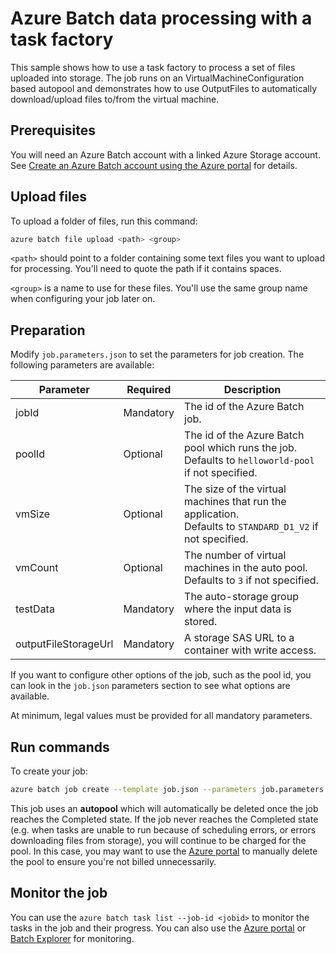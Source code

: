 # Azure Batch data processing with a task factory

This sample shows how to use a task factory to process a set of files uploaded into storage. The job runs on an VirtualMachineConfiguration based autopool and demonstrates how to use OutputFiles to automatically download/upload files to/from the virtual machine.

## Prerequisites

You will need an Azure Batch account with a linked Azure Storage account. See [Create an Azure Batch account using the Azure portal](https://docs.microsoft.com/azure/batch/batch-account-create-portal) for details.

## Upload files

To upload a folder of files, run this command:
``` bash
azure batch file upload <path> <group>
``` 

`<path>` should point to a folder containing some text files you want to upload for processing. You'll need to quote the path if it contains spaces.

`<group>` is a name to use for these files. You'll use the same group name when configuring your job later on.

## Preparation

Modify `job.parameters.json` to set the parameters for job creation. The following parameters are available:

| Parameter            | Required  | Description                                                                                                     |
| -------------------- | --------- | --------------------------------------------------------------------------------------------------------------- |
| jobId                | Mandatory | The id of the Azure Batch job.                                                                                  |
| poolId               | Optional  | The id of the Azure Batch pool which runs the job. <br/>Defaults to `helloworld-pool` if not specified.         |
| vmSize               | Optional  | The size of the virtual machines that run the application. <br/> Defaults to `STANDARD_D1_V2` if not specified. |
| vmCount              | Optional  | The number of virtual machines in the auto pool. <br/> Defaults to `3` if not specified.                        |
| testData             | Mandatory | The auto-storage group where the input data is stored.                                                          |
| outputFileStorageUrl | Mandatory | A storage SAS URL to a container with write access.                                                             |

If you want to configure other options of the job, such as the pool id, you can look in the `job.json` parameters section to see what options are available.

At minimum, legal values must be provided for all mandatory parameters.

## Run commands

To create your job:
``` bash
azure batch job create --template job.json --parameters job.parameters.json
```

This job uses an **autopool** which will automatically be deleted once the job reaches the Completed state. If the job never reaches the Completed state (e.g. when tasks are unable to run because of scheduling errors, or errors downloading files from storage), you will continue to be charged for the pool. In this case, you may want to use the [Azure portal](https://portal.azure.com) to manually delete the pool to ensure you're not billed unnecessarily.

## Monitor the job

You can use the `azure batch task list --job-id <jobid>` to monitor the tasks in the job and their progress.
You can also use the [Azure portal](https://portal.azure.com) or [Batch Explorer](https://github.com/Azure/azure-batch-samples/tree/master/CSharp/BatchExplorer) for monitoring.

